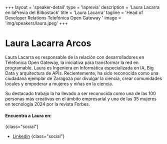 +++
layout = 'speaker-detail'
type = 'laprevia'
description = 'Laura Lacarra en laPrevia del Bilbostack'
title = 'Laura Lacarra'
tagline = 'Head of Developer Relations Telefónica Open Gateway '
image = 'img/speakers/laura.jpeg'
+++
# Laura Lacarra Arcos
Laura Lacarra es responsable de la relación con desarrolladores en Telefonica
Open Gateway, la iniciativa para transformar la red en programable. Laura es
Ingeniera en Informática especializada en IA, Big Data y arquitectura de APIs. Recientemente, ha sido reconocida como una ciudadana ejemplar de
Zaragoza por divulgar la ciencia, crear comunidades locales y empoderar a
mujeres y niñas en la ciencia.

Su destacado trabajo la ha llevado a ser reconocida como una de las 100
personas más creativas en el ámbito empresarial y una de las 35 mujeres en
tecnología 2024 por la revista Forbes.

#### Encuentra a Laura en:

{class="social"}
- [Linkedin](https://www.linkedin.com/in/lauralacarra/)
  {class="social"}